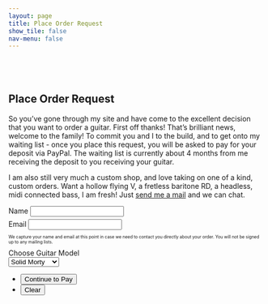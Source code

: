 ```yaml
---
layout: page
title: Place Order Request
show_tile: false
nav-menu: false
---
```


<!-- Main -->
<div id="main" class="alt">



<!-- Intro -->
<section>
	<div class="inner">
		<section style="margin-top: 6em">
			<h2>Place Order Request</h2>
			<p>So you’ve gone through my site and have come to the excellent decision that you want to order a guitar. First off thanks! That’s brilliant news, welcome to the family! To commit you and I to the build, and to get onto my waiting list - once you place this request, you will be asked to pay for your deposit via PayPal. The waiting list is currently about 4 months from me receiving the deposit to you receiving your guitar.</p> 
			<p>I am also still very much a custom shop, and love taking on one of a kind, custom orders. Want a hollow flying V, a fretless baritone RD, a headless, midi connected bass, I am fresh! Just <a href="{{ 'contact' | relative_url }}">send me a mail</a> and we can chat.</p>
			<!-- <script type="text/javascript">window.onload = function(){location.href=document.getElementById("selectbox").value;}
			</script> -->
			<form action="https://liveformhq.com/form/0a425dcc-82fa-4f2d-b1aa-7495349eedbc" method="post">
				<div class="field half first" style="margin-bottom: 0.4em">
					<label for="name">Name</label>
					<input type="text" name="name" id="name" />
				</div>
				<div class="field half" style="margin-bottom: 0.4em">
					<label for="email">Email</label>
					<input type="text" name="_replyto" id="email" />
				</div>
				<p style="font-size:0.6em">We capture your name and email at this point in case we need to contact you directly about your order. You will not be signed up to any mailing lists.</p>
				<div class="field">
					<label for="guitarmodel">Choose Guitar Model</label>
					<div class="select-wrapper">
						<select name="guitarmodel" id="guitarmodel">
							<option value="{{ 'checkout/solid-t' | relative_url}}">Solid Morty</option>
							<option value="{{ 'checkout/hollow-t' | relative_url}}">Hollow Morty</option>
							<option value="{{ 'checkout/offset' | relative_url}}">Moar Offset</option>
							<option value="{{ 'checkout/solid-bass' | relative_url}}">Solid Bass</option>
							<option value="{{ 'checkout/hollow-bass' | relative_url}}">Hollow Bass</option>
							<option value="{{ 'checkout/wayfair' | relative_url}}">Wayfair</option>
						</select>
					</div>
				</div>
				<!-- <input type="hidden" name="_nodirect" /> -->
				<ul class="actions">
					<li><input type="submit" value="Continue to Pay" class="special" onClick="window.open(guitarmodel.value,'newtab')"/></li>
					<li><input type="reset" value="Clear" /></li>
				</ul>
			</form>	
		</section>
	</div>
</section>

